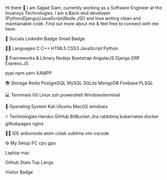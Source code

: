 Hi there 👋
I am Sajjad Siam, currently working as a Software Engineer at the Invansys Technologies. I am a Back-end developer (Python(Django)/JavaScript(Node.JS)) and love writing clean and maintainable code. Find out more about me & feel free to connect with me here:

👨 Socials
Linkedin Badge Gmail Badge

🧑‍💻 Languages
C C++ HTML5 CSS3 JavaScript Python

🚀 Frameworks & Library
Nodejs Bootstrap AngularJS Django DRF Express.JS

pypi npm yarn XAMPP

📚 Storage
Redis PostgreSQL MySQL SQLite MongoDB Firebase PLSQL

💻 Terminals
Git Linux zsh powershell Windowsterminal

💽 Operating System
Kali Ubuntu MacOS windows

⚡ Technologies
Heroku GitHub BitBucket Jira rabbitmq kubernates docker githubpages nginx

👩‍💻 IDE
arduinoide atom colab sublime vim vscode

⚙️ My Setup
PC
cpu gpu

Laptop
mac

Github Stats Top Langs



Visitor Badge
